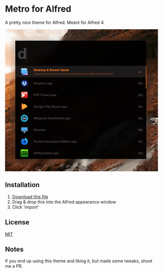 # Metro for Alfred

A pretty nice theme for Alfred. Meant for Alfred 4.

![](screenshot.png)

## Installation
1. [Download this file](metro.alfredappearance)
1. Drag & drop this into the Alfred appearance window
1. Click 'import'

## License
[MIT](LICENSE)

## Notes
If you end up using this theme and liking it, but made some tweaks, shoot me a PR.
